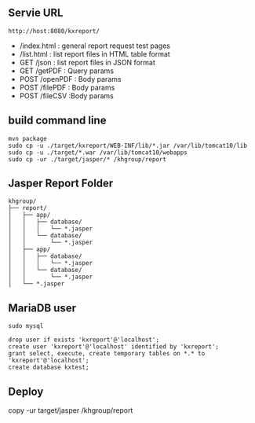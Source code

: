 ## Servie URL
```:url
http://host:8080/kxreport/
```
- /index.html : general report request test pages
- /list.html : list report files in HTML table format
- GET /json : list report files in JSON format
- GET /getPDF : Query params
- POST /openPDF : Body params
- POST /filePDF : Body params
- POST /fileCSV :Body params

## build command line
```:sh
mvn package
sudo cp -u ./target/kxreport/WEB-INF/lib/*.jar /var/lib/tomcat10/lib
sudo cp -u ./target/*.war /var/lib/tomcat10/webapps
sudo cp -ur ./target/jasper/* /khgroup/report
```

## Jasper Report Folder
```
khgroup/
├── report/
│   ├── app/
│   │   ├── database/
│   │   │   └── *.jasper
│   │   └── database/
│   │       └── *.jasper
│   ├── app/
│   │   ├── database/
│   │   │   └── *.jasper
│   │   └── database/
│   │       └── *.jasper
│   └── *.jasper
```

## MariaDB user
```:sh
sudo mysql
```
```:sql
drop user if exists 'kxreport'@'localhost';
create user 'kxreport'@'localhost' identified by 'kxreport';
grant select, execute, create temporary tables on *.* to 'kxreport'@'localhost';
create database kxtest;
```
## Deploy
copy -ur target/jasper /khgroup/report